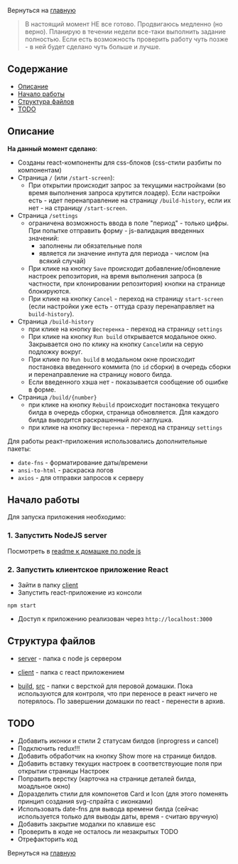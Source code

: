 Вернуться на [главную](README.md)

> В настоящий момент НЕ все готово. Продвигаюсь медленно (но верно). Планирую в течении недели все-таки выполнить задание полностью. Если есть возможность проверить работу чуть позже - в ней будет сделано чуть больше и лучше.

## Содержание

- [Описание](#about)
- [Начало работы](#getting_started)
- [Структура файлов](#file_tree)
- [TODO](#todo)

## Описание <a name = "about"></a>

**На данный момент сделано**:
 - Созданы react-компоненты для css-блоков (css-стили разбиты по компонентам)
 - Страница `/` (или `/start-screen`):
    - При открытии происходит запрос за текущими настройками (во время выполнения запроса крутится лоадер). Если настройки есть - идет перенаправление на страницу `/build-history`, если их нет - на страницу `/start-screen`.
 - Страница `/settings`
    - ограничена возможность ввода в поле "период" - только цифры. При попытке отправить форму - js-валидация введенных значений: 
        - заполнены ли обязательные поля
        - является ли значение инпута для периода - числом (на всякий случай)
    - При клике на кнопку `Save` происходит добавление/обновление настроек репозитория, на время выполнения запроса (в частности, при клонировании репозитория) кнопки на странице блокируются. 
    - При клике на кнопку `Cancel` - переход на страницу `start-screen` (если настройки уже есть - оттуда сразу перенаправляет на `build-history`).
 - Страница `/build-history`
    - при клике на кнопку `Шестеренка` - переход на страницу `settings`
    - При клике на кнопку `Run build` открывается модальное окно. Закрывается оно по клику на кнопку `Cancel`или на серую подложку вокруг. 
    - При клике по `Run build` в модальном окне происходит постановка введенного коммита (по `id` сборки) в очередь сборки и перенаправление на страницу нового билда. 
    - Если введенного хэша нет - показывается сообщение об ошибке в форме.
- Страница `/build/{number}` 
    - при клике на кнопку `Rebuild` происходит постановка текущего билда в очередь сборки, страница обновляется. Для каждого билда выводится раскрашенный лог-заглушка.
    - при клике на кнопку `Шестеренка` - переход на страницу `settings`

Для работы реакт-приложения использовались дополнительные пакеты:
- `date-fns` - форматирование даты/времени
- `ansi-to-html` - раскраска логов
- `axios` - для отправки запросов к серверу

## Начало работы <a name = "getting_started"></a>

Для запуска приложения необходимо:

### 1. Запустить NodeJS server

Посмотреть в [readme к домашке по node js](README-NODEJS.md#getting_started)

### 2. Запустить клиентское приложение React
- Зайти в папку [client](client)
- Запустить react-приложение из консоли
```CLI
npm start
```
- Доступ к приложению реализован через `http://localhost:3000`

## Структура файлов <a name = "file_tree"></a>

- [server](server) - папка с node js сервером
- [client](client) - папка с react приложением

- [build](build), [src](src) - папки с версткой для перовой домашки. Пока используются для контроля, что при переносе в реакт ничего не потерялось. По завершении домашки по react - перенести в архив.

## TODO

- Добавить иконки и стили 2 статусам билдов (inprogress и cancel)
- Подключить redux!!!
- Добавить обработчик на кнопку Show more на странице билдов.
- Добавить вставку текущих настроек в соответствующие поля при открытии страницы Настроек
- Поправить верстку (карточка на странице деталей билда, моадльное окно) 
- Доразделить стили для компонетов Card и Icon (для этого поменять принцип создания svg-спрайта с иконками)
- Использовать date-fns для вывода времени билда (сейчас используется только для выводы даты, время - считаю вручную)
- Добавить закрытие модалки по клавише esc
- Проверить в коде не осталось ли незакрытых TODO
- Отрефакторить код

Вернуться на [главную](README.md)
